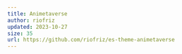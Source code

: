 ```yaml
---
title: Animetaverse
author: riofriz
updated: 2023-10-27
size: 35
url: https://github.com/riofriz/es-theme-animetaverse
---
```

